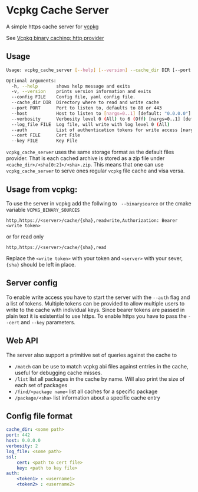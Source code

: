 # Vcpkg Cache Server
A simple https cache server for [vcpkg](vcpkg.io)

See [Vcpkg binary caching: http provider](https://learn.microsoft.com/en-us/vcpkg/users/binarycaching#http)

## Usage
```bash
Usage: vcpkg_cache_server [--help] [--version] --cache_dir DIR [--port PORT] [--host HOST] [--verbosity LEVEL] [--log_file FILE] [--auth VAR...] [--cert FILE] [--key FILE]

Optional arguments:
  -h, --help       shows help message and exits
  -v, --version    prints version information and exits
  --config FILE    Config file, yaml config file.
  --cache_dir DIR  Directory where to read and write cache
  --port PORT      Port to listen to, defaults to 80 or 443
  --host           Host to listen to [nargs=0..1] [default: "0.0.0.0"]
  --verbosity      Verbosity level 0 (All) to 6 (Off) [nargs=0..1] [default: 2]
  --log_file FILE  Log file, will write with log level 0 (All)
  --auth           List of authentication tokens for write access [nargs: 1 or more] [default: {}]
  --cert FILE      Cert File
  --key FILE       Key File
```

`vcpkg_cache_server` uses the same storage format as the default files provider. 
That is each cached archive is stored as a zip file under `<cache_dir>/<sha[0:2]>/<sha>.zip`.
This means that one can use `vcpkg_cache_server` to serve ones regular `vcpkg` file cache and visa versa.


## Usage from vcpkg:
To use the server in vcpkg add the follwing to ` --binarysource` or the cmake variable `VCPKG_BINARY_SOURCES`
```
http,https://<server>/cache/{sha},readwrite,Authorization: Bearer <write token>
```
or for read only
```
http,https://<server>/cache/{sha},read
```
Replace the `<write token>` with your token and `<server>` with your sever, `{sha}` should be left in place.

## Server config

To enable write access you have to start the server with the `--auth` flag and a list of tokens. 
Multiple tokens can be provided to allow multiple users to write to the cache with individual keys.
Since bearer tokens are passed in plain text it is existential to use https. 
To enable https you have to pass the `--cert` and `--key` parameters. 

## Web API
The server also support a primitive set of queries against the cache to
* `/match` can be use to match vcpkg abi files against entries in the cache, useful for debugging cache misses.
* `/list` list all packages in the cache by name. Will also print the size of each set of packages
* `/find/<package name>` list all caches for a specific package
* `/package/<sha>` list information about a specific cache entry


## Config file format
```yaml
cache_dir: <some path>
port: 442
host: 0.0.0.0
verbosity: 2
log_file: <some path>
ssl:
    cert: <path to cert file>
    key: <path to key file>
auth:
    <token1> : <username1>
    <token2> : <username2>
```
